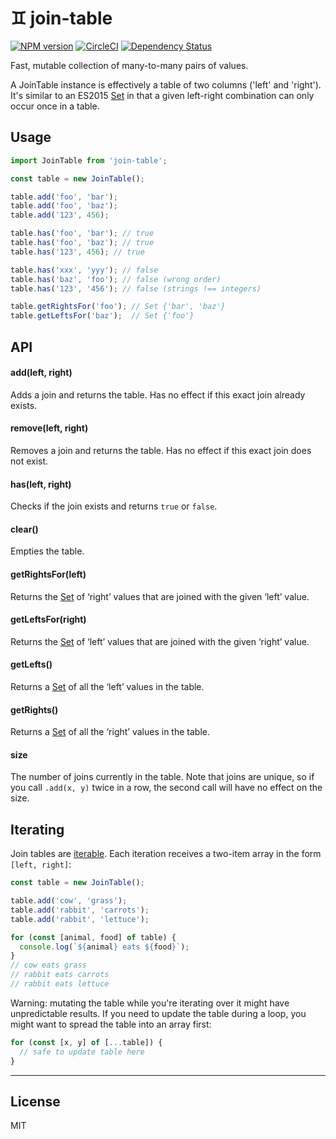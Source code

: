 # ♊ join-table

[![NPM version][npm-image]][npm-url] [![CircleCI](circle-badge)](circle-url) [![Dependency Status][depstat-image]][depstat-url]

Fast, mutable collection of many-to-many pairs of values.

A JoinTable instance is effectively a table of two columns ('left' and 'right'). It's similar to an ES2015 [Set] in that a given left-right combination can only occur once in a table.

## Usage

```js
import JoinTable from 'join-table';

const table = new JoinTable();

table.add('foo', 'bar');
table.add('foo', 'baz');
table.add('123', 456);

table.has('foo', 'bar'); // true
table.has('foo', 'baz'); // true
table.has('123', 456); // true

table.has('xxx', 'yyy'); // false
table.has('baz', 'foo'); // false (wrong order)
table.has('123', '456'); // false (strings !== integers)

table.getRightsFor('foo'); // Set {'bar', 'baz'}
table.getLeftsFor('baz');  // Set {'foo'}
```

## API

#### add(left, right)

Adds a join and returns the table. Has no effect if this exact join already exists.

#### remove(left, right)

Removes a join and returns the table. Has no effect if this exact join does not exist.

#### has(left, right)

Checks if the join exists and returns `true` or `false`.

#### clear()

Empties the table.

#### getRightsFor(left)

Returns the [Set] of ‘right’ values that are joined with the given ‘left’ value.

#### getLeftsFor(right)

Returns the [Set] of ‘left’ values that are joined with the given ‘right’ value.

#### getLefts()

Returns a [Set] of all the ‘left’ values in the table.

#### getRights()

Returns a [Set] of all the ‘right’ values in the table.

#### size

The number of joins currently in the table. Note that joins are unique, so if you call `.add(x, y)` twice in a row, the second call will have no effect on the size.


## Iterating

Join tables are [iterable]. Each iteration receives a two-item array in the form `[left, right]`:

```js
const table = new JoinTable();

table.add('cow', 'grass');
table.add('rabbit', 'carrots');
table.add('rabbit', 'lettuce');

for (const [animal, food] of table) {
  console.log(`${animal} eats ${food}`);
}
// cow eats grass
// rabbit eats carrots
// rabbit eats lettuce
```

Warning: mutating the table while you're iterating over it might have unpredictable results. If you need to update the table during a loop, you might want to spread the table into an array first:

```js
for (const [x, y] of [...table]) {
  // safe to update table here
}
```

---

## License

MIT


[npm-url]: https://npmjs.org/package/join-table
[npm-image]: https://img.shields.io/npm/v/join-table.svg?style=flat-square

[circle-url]: https://circleci.com/gh/callumlocke/join-table
[circle-badge]: https://circleci.com/gh/callumlocke/join-table.svg?style=svg

[depstat-url]: https://david-dm.org/callumlocke/join-table
[depstat-image]: https://img.shields.io/david/callumlocke/join-table.svg?style=flat-square

[devdepstat-url]: https://david-dm.org/callumlocke/join-table#info=devDependencies
[devdepstat-image]: https://img.shields.io/david/dev/callumlocke/join-table.svg?style=flat-square&label=devDeps

[peerdepstat-url]: https://david-dm.org/callumlocke/join-table#info=peerDependencies
[peerdepstat-image]: https://img.shields.io/david/peer/callumlocke/join-table.svg?style=flat-square&label=peerDeps

[Set]: https://developer.mozilla.org/en/docs/Web/JavaScript/Reference/Global_Objects/Set
[Map]: https://developer.mozilla.org/en/docs/Web/JavaScript/Reference/Global_Objects/Map
[iterable]: https://developer.mozilla.org/en/docs/Web/JavaScript/Reference/Iteration_protocols#iterable
